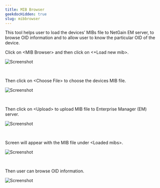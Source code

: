 ```yaml
---
title: MIB Browser
geekdocHidden: true
slug: mibbrowser
---
```


This tool helps user to load the devices’ MIBs file to NetGain EM server, to browse OID information and to allow user to know the particular OID of the device. 

Click on \<MIB Browser> and then click on <+Load new mib>.


![Screenshot](/cloud_vista/sysadmin/images/mib1.png)

&nbsp;

Then click on \<Choose File> to choose the devices MIB file.

![Screenshot](/cloud_vista/sysadmin/images/mib2.png)

&nbsp;

Then click on \<Upload> to upload MIB file to Enterprise Manager (EM) server.

![Screenshot](/cloud_vista/sysadmin/images/mib3.png)

&nbsp;

Screen will appear with the MIB file under \<Loaded mibs>.

![Screenshot](/cloud_vista/sysadmin/images/mib4.png)

&nbsp;

Then user can browse OID information.

![Screenshot](/cloud_vista/sysadmin/images/mib5.png)
